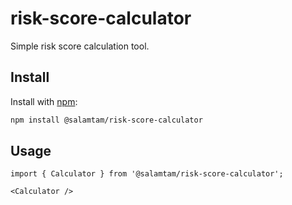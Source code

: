 # risk-score-calculator

Simple risk score calculation tool.

## Install

Install with [npm](https://www.npmjs.com/):

```bash
npm install @salamtam/risk-score-calculator
```

## Usage

```tsx
import { Calculator } from '@salamtam/risk-score-calculator';

<Calculator />
```